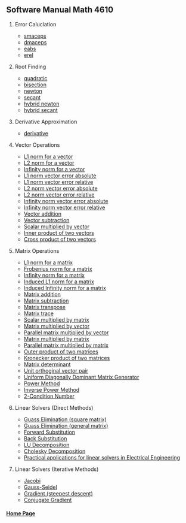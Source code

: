 ## Software Manual Math 4610

1. Error Caluclation
    * [smaceps](https://gbmitchell.github.io/math4610/softwareManual/errorCalculation/smaceps)
    * [dmaceps](https://gbmitchell.github.io/math4610/softwareManual/errorCalculation/dmaceps)
    * [eabs](https://gbmitchell.github.io/math4610/softwareManual/errorCalculation/eabs)
    * [erel](https://gbmitchell.github.io/math4610/softwareManual/errorCalculation/erel)
  
2. Root Finding
    * [quadratic](https://gbmitchell.github.io/math4610/softwareManual/rootFinding/quadratic)
    * [bisection](https://gbmitchell.github.io/math4610/softwareManual/rootFinding/bisection)
    * [newton](https://gbmitchell.github.io/math4610/softwareManual/rootFinding/newton)
    * [secant](https://gbmitchell.github.io/math4610/softwareManual/rootFinding/secant)
    * [hybrid newton](https://gbmitchell.github.io/math4610/softwareManual/rootFinding/hybridNewton)
    * [hybrid secant](https://gbmitchell.github.io/math4610/softwareManual/rootFinding/hybridSecant)
    
3. Derivative Approximation
    * [derivative](https://gbmitchell.github.io/math4610/softwareManual/derivativeApproximation/derivative)
 
4. Vector Operations
    * [L1 norm for a vector](https://gbmitchell.github.io/math4610/softwareManual/matrixVectorOperations/L1_norm_vector)
    * [L2 norm for a vector](https://gbmitchell.github.io/math4610/softwareManual/matrixVectorOperations/L2_norm_vector)
    * [Infinity norm for a vector](https://gbmitchell.github.io/math4610/softwareManual/matrixVectorOperations/Infinity_norm_vector)
    * [L1 norm vector error absolute](https://gbmitchell.github.io/math4610/softwareManual/matrixVectorOperations/L1_norm_vector_error_absolute)
    * [L1 norm vector error relative](https://gbmitchell.github.io/math4610/softwareManual/matrixVectorOperations/L1_norm_vector_error_relative)
    * [L2 norm vector error absolute](https://gbmitchell.github.io/math4610/softwareManual/matrixVectorOperations/L2_norm_vector_error_absolute)
    * [L2 norm vector error relative](https://gbmitchell.github.io/math4610/softwareManual/matrixVectorOperations/L2_norm_vector_error_relative)
    * [Infinity norm vector error absolute](https://gbmitchell.github.io/math4610/softwareManual/matrixVectorOperations/Infinity_norm_vector_error_absolute)
    * [Infinity norm vector error relative](https://gbmitchell.github.io/math4610/softwareManual/matrixVectorOperations/Infinity_norm_vector_error_relative)
    * [Vector addition](https://gbmitchell.github.io/math4610/softwareManual/matrixVectorOperations/vector_addition)
    * [Vector subtraction](https://gbmitchell.github.io/math4610/softwareManual/matrixVectorOperations/vector_subtraction)
    * [Scalar multiplied by vector](https://gbmitchell.github.io/math4610/softwareManual/matrixVectorOperations/scalarXvector)
    * [Inner product of two vectors](https://gbmitchell.github.io/math4610/softwareManual/matrixVectorOperations/inner_product_vector)
    * [Cross product of two vectors](https://gbmitchell.github.io/math4610/softwareManual/matrixVectorOperations/cross_product_vector)

5. Matrix Operations
    * [L1 norm for a matrix](https://gbmitchell.github.io/math4610/softwareManual/matrixVectorOperations/L1_norm_matrix)
    * [Frobenius norm for a matrix](https://gbmitchell.github.io/math4610/softwareManual/matrixVectorOperations/Frobenius_norm_matrix)
    * [Infinity norm for a matrix](https://gbmitchell.github.io/math4610/softwareManual/matrixVectorOperations/Infinity_norm_matrix)
    * [Induced L1 norm for a matrix](https://gbmitchell.github.io/math4610/softwareManual/matrixVectorOperations/induced_L1_norm_matrix)
    * [Induced Infinity norm for a matrix](https://gbmitchell.github.io/math4610/softwareManual/matrixVectorOperations/induced_Infinity_norm_matrix)
    * [Matrix addition](https://gbmitchell.github.io/math4610/softwareManual/matrixVectorOperations/matrix_addition)
    * [Matrix subtraction](https://gbmitchell.github.io/math4610/softwareManual/matrixVectorOperations/matrix_subtraction)
    * [Matrix transpose](https://gbmitchell.github.io/math4610/softwareManual/matrixVectorOperations/matrix_transpose)
    * [Matrix trace](https://gbmitchell.github.io/math4610/softwareManual/matrixVectorOperations/matrix_trace)
    * [Scalar multiplied by matrix](https://gbmitchell.github.io/math4610/softwareManual/matrixVectorOperations/scalarXmatrix)
    * [Matrix multiplied by vector](https://gbmitchell.github.io/math4610/softwareManual/matrixVectorOperations/matrixXvector)
    * [Parallel matrix multiplied by vector](https://gbmitchell.github.io/math4610/softwareManual/matrixVectorOperations/parallel_matrixXvector)
    * [Matrix multiplied by matrix](https://gbmitchell.github.io/math4610/softwareManual/matrixVectorOperations/matrixXmatrix)
    * [Parallel matrix multiplied by matrix](https://gbmitchell.github.io/math4610/softwareManual/matrixVectorOperations/parallel_matrixXmatrix)
    * [Outer product of two matrices](https://gbmitchell.github.io/math4610/softwareManual/matrixVectorOperations/outer_product_matrix)
    * [Kronecker product of two matrices](https://gbmitchell.github.io/math4610/softwareManual/matrixVectorOperations/kronecker_product_matrix)
    * [Matrix determinant](https://gbmitchell.github.io/math4610/softwareManual/matrixVectorOperations/matrix_determinant)
    * [Unit orthoginal vector pair](https://gbmitchell.github.io/math4610/softwareManual/matrixVectorOperations/unitOrthog)
    * [Uniform Diagonally Dominant Matrix Generator](https://gbmitchell.github.io/math4610/softwareManual/matrixVectorOperations/uniformDiagDomMatrix)
    * [Power Method](https://gbmitchell.github.io/math4610/softwareManual/matrixVectorOperations/powerMethod)
    * [Inverse Power Method](https://gbmitchell.github.io/math4610/softwareManual/matrixVectorOperations/inversePowerMethod)
    * [2-Condition Number](https://gbmitchell.github.io/math4610/softwareManual/matrixVectorOperations/conditionNumber)
 
6. Linear Solvers (Direct Methods)
    * [Guass Elimination (square matrix)](https://gbmitchell.github.io/math4610/softwareManual/linearSolvers/gaussSquare)
    * [Guass Elimination (general matrix)](https://gbmitchell.github.io/math4610/softwareManual/linearSolvers/gaussGeneral)
    * [Forward Substitution](https://gbmitchell.github.io/math4610/softwareManual/linearSolvers/forwardSub)
    * [Back Substitution](https://gbmitchell.github.io/math4610/softwareManual/linearSolvers/backSub)
    * [LU Decomposition](https://gbmitchell.github.io/math4610/softwareManual/linearSolvers/LU)
    * [Cholesky Decomposition](https://gbmitchell.github.io/math4610/softwareManual/linearSolvers/cholesky)
    * [Practical applications for linear solvers in Electrical Engineering](https://gbmitchell.github.io/math4610/softwareManual/linearSolvers/EEapplications)

7. Linear Solvers (Iterative Methods)
    * [Jacobi](https://gbmitchell.github.io/math4610/softwareManual/linearSolvers/jacobi)
    * [Gauss-Seidel](https://gbmitchell.github.io/math4610/softwareManual/linearSolvers/gaussSeidel)
    * [Gradient (steepest descent)](https://gbmitchell.github.io/math4610/softwareManual/linearSolvers/gradient)
    * [Conjugate Gradient](https://gbmitchell.github.io/math4610/softwareManual/linearSolvers/conjugateGradient)
  
#### [Home Page](https://gbmitchell.github.io/)
